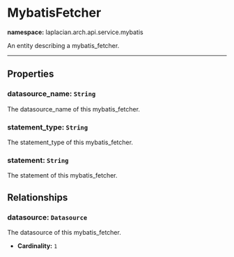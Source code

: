 # **MybatisFetcher**
**namespace:** laplacian.arch.api.service.mybatis

An entity describing a mybatis_fetcher.



---

## Properties

### datasource_name: `String`
The datasource_name of this mybatis_fetcher.

### statement_type: `String`
The statement_type of this mybatis_fetcher.

### statement: `String`
The statement of this mybatis_fetcher.

## Relationships

### datasource: `Datasource`
The datasource of this mybatis_fetcher.
- **Cardinality:** `1`